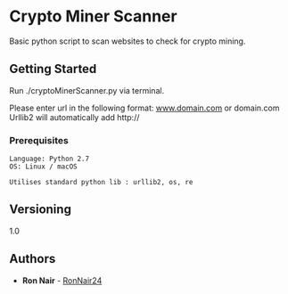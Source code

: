# Crypto Miner Scanner

Basic python script to scan websites to check for crypto mining.

## Getting Started

Run ./cryptoMinerScanner.py via terminal.

Please enter url in the following format: www.domain.com or domain.com
Urllib2 will automatically add http:// 

### Prerequisites


```
Language: Python 2.7
OS: Linux / macOS

Utilises standard python lib : urllib2, os, re

```

## Versioning

1.0

## Authors

* **Ron Nair** - [RonNair24](https://github.com/RonNair24)
